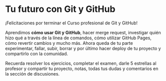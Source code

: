 # Tu futuro con Git y GitHub

¡Felicitaciones por terminar el Curso profesional de Git y GitHub!

Aprendimos **cómo usar Git y GitHub**, hacer merge request, investigar quién hizo qué a través de la línea de comandos, cómo utilizar GitHub Pages, cómo revertir cambios y mucho más. Ahora queda de tu parte experimentar, fallar, subir, borrar y por último hacer deploy de tu proyecto y compartirlo con la comunidad.

Recuerda resolver los ejercicios, completar el examen, darle 5 estrellas al profesor y compartir tu proyecto, notas, todas tus dudas y comentarios en la sección de discusiones.